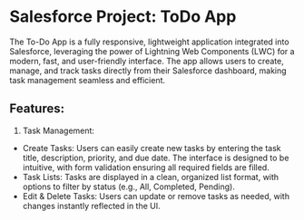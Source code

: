 # Salesforce Project: ToDo App

The To-Do App is a fully responsive, lightweight application integrated into Salesforce, leveraging the power of Lightning Web Components (LWC) for a modern, fast, and user-friendly interface. The app allows users to create, manage, and track tasks directly from their Salesforce dashboard, making task management seamless and efficient.

## Features:

1. Task Management:

* Create Tasks: Users can easily create new tasks by entering the task title, description, priority, and due date. The interface is designed to be intuitive, with form validation ensuring all required fields are filled.
* Task Lists: Tasks are displayed in a clean, organized list format, with options to filter by status (e.g., All, Completed, Pending).
* Edit & Delete Tasks: Users can update or remove tasks as needed, with changes instantly reflected in the UI.

